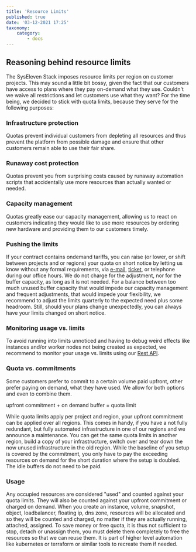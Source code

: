 ```yaml
---
title: 'Resource Limits'
published: true
date: '03-12-2021 17:25'
taxonomy:
    category:
        - docs
---
```


## Reasoning behind resource limits

The SysEleven Stack imposes resource limits per region on customer projects. This may sound a little bit bossy, given the fact that our customers have access to plans where they pay on-demand what they use. Couldn't we waive all restrictions and let customers use what they want? For the time being, we decided to stick with quota limits, because they serve for the following purposes:

### Infrastructure protection

Quotas prevent individual customers from depleting all resources and thus prevent the platform from possible damage and ensure that other customers remain able to use their fair share.

### Runaway cost protection

Quotas prevent you from surprising costs caused by runaway automation scripts that accidentally use more resources than actually wanted or needed.

### Capacity management

Quotas greatly ease our capacity management, allowing us to react on customers indicating they would like to use more resources by ordering new hardware and providing them to our customers timely.

### Pushing the limits

If your contract contains ondemand tariffs, you can raise (or lower, or shift between projects and or regions) your quota on short notice by letting us know without any formal requirements, via [e-mail](mailto:support@syseleven.de), [ticket](https://helpdesk.syseleven.de/hc/en-us/requests/new), or telephone during our office hours. We do not charge for the adjustment, nor for the buffer capacity, as long as it is not needed. For a balance between too much unused buffer capacity that would impede our capacity management and frequent adjustments, that would impede your flexibility, we recommend to adjust the limits quarterly to the expected need plus some headroom. Still, should your plans change unexpectedly, you can always have your limits changed on short notice.

### Monitoring usage vs. limits

To avoid running into limits unnoticed and having to debug weird effects like instances and/or worker nodes not being created as expected, we recommend to monitor your usage vs. limits using our [Rest API](../../04.Reference/10.get-quota-info/docs.en.md).

### Quota vs. commitments

Some customers prefer to commit to a certain volume paid upfront, other prefer paying on demand, what they have used. We allow for both options and even to combine them.

  upfront commitment + on demand buffer = quota limit

While quota limits apply per project and region, your upfront commitment can be applied over all regions. This comes in handy, if you have a not fully redundant, but fully automated infrastructure in one of our regions and we announce a maintenance. You can get the same quota limits in another region, build a copy of your infrastructure, switch over and tear down the now unused infrastructure in the old region. While the baseline of you setup is covered by the commitment, you only have to pay the exceeding resources on demand for the short duration where the setup is doubled. The idle buffers do not need to be paid.

### Usage

Any occupied resources are considered "used" and counted against your quota limits. They will also be counted against your upfront commitment or charged on demand.
When you create an instance, volume, snapshot, object, loadbalancer, floating ip, dns zone, resources will be allocated and so they will be counted and charged, no matter if they are actually running, attached, assigned.
To save money or free quota, it is thus not sufficient to stop, detach or unassign them, you must delete them completely to free the resources so that we can reuse them.
It is part of higher level automation like kubernetes or terraform or similar tools to recreate them if needed.


